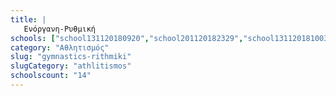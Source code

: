 ```yaml
---
title: |
   Ενόργανη-Ρυθμική
schools: ["school131120180920","school201120182329","school131120181003","school131120181032","school191120180110","school251120181939","school131120181017","school021220182300","school021220180851","school131120181603","school131120180934","school171120181520","","school131120180905"]
category: "Αθλητισμός"
slug: "gymnastics-rithmiki"
slugCategory: "athlitismos"
schoolscount: "14"
---
```



